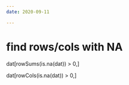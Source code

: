 ```yaml
---
date: 2020-09-11

---
```


# find rows/cols with NA
dat[rowSums(is.na(dat)) > 0,]

dat[rowCols(is.na(dat)) > 0,]

<R>
<snips>
